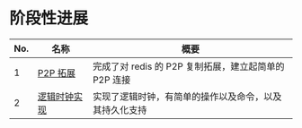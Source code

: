 # 阶段性进展

|	No.	|	名称		|	概要	|	
| ------------- | --------------------- | --------------------- |
| 1		| [P2P 拓展](https://github.com/elem-azar-unis/Redis-RPQ/blob/master/%E8%AE%B0%E5%BD%95/p2p.md)		|	完成了对 redis 的 P2P 复制拓展，建立起简单的 P2P 连接		| 
| 2		| [逻辑时钟实现](https://github.com/elem-azar-unis/Redis-RPQ/blob/master/%E8%AE%B0%E5%BD%95/vector_clock.md)	|	实现了逻辑时钟，有简单的操作以及命令，以及其持久化支持	| 
